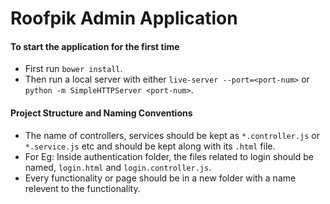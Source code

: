 # Roofpik Admin Application

#### To start the application for the first time
- First run `bower install`.
- Then run a local server with either `live-server --port=<port-num>` or `python -m SimpleHTTPServer <port-num>`.

#### Project Structure and Naming Conventions
- The name of controllers, services should be kept as `*.controller.js` or `*.service.js` etc and should be kept along with its `.html` file.
- For Eg: Inside authentication folder, the files related to login should be named, `login.html` and `login.controller.js`.
- Every functionality or page should be in a new folder with a name relevent to the functionality.
